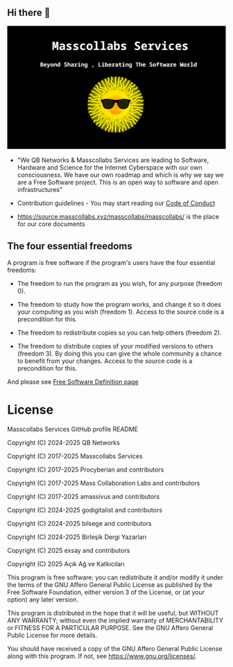 ## Hi there 👋

![Free Software Free Society by Masscollabs Services](../img/liberate.png)

* "We QB Networks & Masscollabs Services are leading to Software, Hardware and Science for the Internet Cyberspace with our own consciousness. We have our own roadmap and which is why we say we are a Free Software project. This is an open way to software and open infrastructures"

* Contribution guidelines - You may start reading our [Code of Conduct](https://source.masscollabs.xyz/masscollabs/masscollabs/src/branch/master/CODE_OF_CONDUCT.md)

*  https://source.masscollabs.xyz/masscollabs/masscollabs/ is the place for our core documents

## The four essential freedoms

A program is free software if the program's users have the four essential freedoms:

* The freedom to run the program as you wish, for any purpose (freedom 0).

* The freedom to study how the program works, and change it so it does your computing as you wish (freedom 1). Access to the source code is a precondition for this.

* The freedom to redistribute copies so you can help others (freedom 2).

* The freedom to distribute copies of your modified versions to others (freedom 3). By doing this you can give the whole community a chance to benefit from your changes. Access to the source code is a precondition for this.

And please see [Free Software Definition page](https://www.gnu.org/philosophy/free-sw.html)

# License

Masscollabs Services GitHub profile README

Copyright (C) 2024-2025 QB Networks

Copyright (C) 2017-2025 Masscollabs Services

Copyright (C) 2017-2025 Procyberian and contributors

Copyright (C) 2017-2025 Mass Collaboration Labs and contributors

Copyright (C) 2017-2025 amassivus and contributors

Copyright (C) 2024-2025 godigitalist and contributors

Copyright (C) 2024-2025 bilsege and contributors

Copyright (C) 2024-2025  Birleşik Dergi Yazarları

Copyright (C) 2025  exsay and contributors

Copyright (C) 2025  Açık Ağ ve Katkıcıları

This program is free software: you can redistribute it and/or modify
it under the terms of the GNU Affero General Public License as published
by the Free Software Foundation, either version 3 of the License, or
(at your option) any later version.

This program is distributed in the hope that it will be useful,
but WITHOUT ANY WARRANTY; without even the implied warranty of
MERCHANTABILITY or FITNESS FOR A PARTICULAR PURPOSE.  See the
GNU Affero General Public License for more details.

You should have received a copy of the GNU Affero General Public License
along with this program.  If not, see <https://www.gnu.org/licenses/>.


